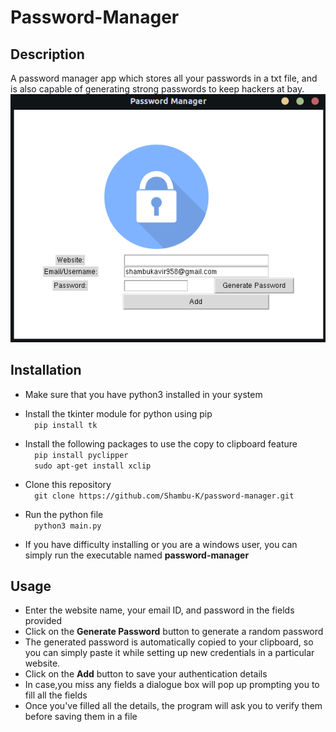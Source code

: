 # Password-Manager

## Description
A password manager app which stores all your passwords in a txt file, and is also capable of generating strong passwords to keep hackers at bay.
<br />
![img](ss.png "Program Still")

## Installation
* Make sure that you have python3 installed in your system

* Install the tkinter module for python using pip <br />
      ```  pip install tk```  
* Install the following packages to use the copy to clipboard feature <br />
      ```  pip install pyclipper```             <br />
      ```  sudo apt-get install xclip```

* Clone this repository <br />
   ```  git clone https://github.com/Shambu-K/password-manager.git```
   
* Run the python file <br />
   ```  python3 main.py```
* If you have difficulty installing or you are a windows user, you can simply run the executable named **password-manager**

## Usage

* Enter the website name, your email ID, and password in the fields provided
* Click on the **Generate Password** button to generate a random password
* The generated password is automatically copied to your clipboard, so you can simply paste it while setting up new credentials in a particular website.
* Click on the **Add** button to save your authentication details
* In case,you miss any fields a dialogue box will pop up prompting you to fill all the fields
* Once you've filled all the details, the program will ask you to verify them before saving them in a file
